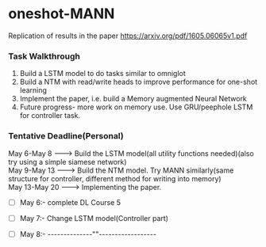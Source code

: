 # oneshot-MANN
Replication of results in the paper https://arxiv.org/pdf/1605.06065v1.pdf

### Task Walkthrough
1. Build a LSTM model to do tasks similar to omniglot
2. Build a NTM with read/write heads to improve performance for one-shot learning
3. Implement the paper, i.e. build a Memory augmented Neural Network
4. Future progress- more work on memory use. Use GRU/peephole LSTM for controller task.

### Tentative Deadline(Personal)  
May 6-May 8 ---> Build the LSTM model(all utility functions needed)(also try using a simple siamese network)  
May 9-May 13 ---> Build the NTM model. Try MANN similarly(same structure for controller, different method for writing into memory)  
May 13-May 20 ---> Implementing the paper.   

- [ ] May 6:- complete DL Course 5
- [ ] May 7:- Change LSTM model(Controller part)
- [ ] May 8:- --------------""------------------


